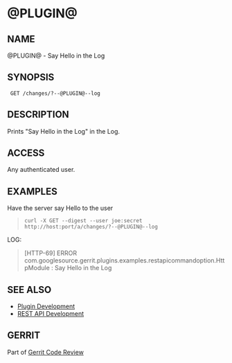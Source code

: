 @PLUGIN@
==========

NAME
----
@PLUGIN@ - Say Hello in the Log

SYNOPSIS
--------
     GET /changes/?--@PLUGIN@--log

DESCRIPTION
-----------
Prints "Say Hello in the Log" in the Log.


ACCESS
------
Any authenticated user.

EXAMPLES
--------

Have the server say Hello to the user

>     curl -X GET --digest --user joe:secret http://host:port/a/changes/?--@PLUGIN@--log

LOG:
> [HTTP-69] ERROR com.googlesource.gerrit.plugins.examples.restapicommandoption.HttpModule : Say Hello in the Log

SEE ALSO
--------

* [Plugin Development](../../../Documentation/dev-plugins.html)
* [REST API Development](../../../Documentation/dev-rest-api.html)

GERRIT
------
Part of [Gerrit Code Review](../../../Documentation/index.html)
